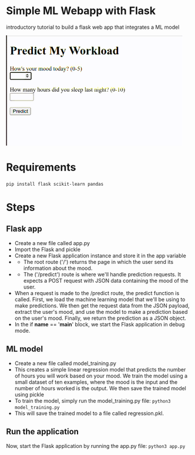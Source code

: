 # Simple ML Webapp with Flask
introductory tutorial to build a flask web app that integrates a ML model

![](https://github.com/Silviatulli/simple_MLwebapp/blob/main/flask_app.gif)

# Requirements
`pip install flask scikit-learn pandas`

# Steps
## Flask app
* Create a new file called app.py
* Import the Flask and pickle
* Create a new Flask application instance and store it in the app variable
* - The root route ('/') returns the page in which the user send its information about the mood.
* - The ('/predict') route is where we'll handle prediction requests. It expects a POST request with JSON data containing the mood of the user.
* When a request is made to the /predict route, the predict function is called. First, we load the machine learning model that we'll be using to make predictions. We then get the request data from the JSON payload, extract the user's mood, and use the model to make a prediction based on the user's mood. Finally, we return the prediction as a JSON object.
* In the if __name__ == '__main__' block, we start the Flask application in debug mode.
## ML model
* Create a new file called model_training.py
* This creates a simple linear regression model that predicts the number of hours you will work based on your mood. We train the model using a small dataset of ten examples, where the mood is the input and the number of hours worked is the output. We then save the trained model using pickle
* To train the model, simply run the model_training.py file: `python3 model_training.py`
* This will save the trained model to a file called regression.pkl.
## Run the application
Now, start the Flask application by running the app.py file: `python3 app.py`
